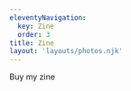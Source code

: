 ```yaml
---
eleventyNavigation:
  key: Zine
  order: 3
title: Zine
layout: 'layouts/photos.njk'
---
```

Buy my zine